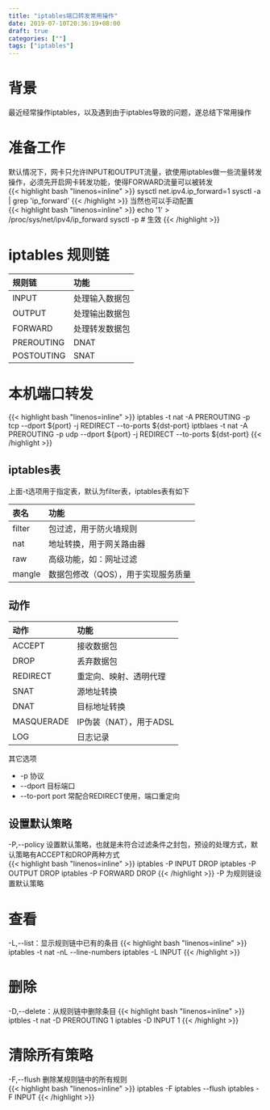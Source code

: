 ```yaml
---
title: "iptables端口转发常用操作"
date: 2019-07-10T20:36:19+08:00
draft: true
categories: [""]
tags: ["iptables"]
---
```

# 背景
最近经常操作iptables，以及遇到由于iptables导致的问题，遂总结下常用操作  

# 准备工作
默认情况下，网卡只允许INPUT和OUTPUT流量，欲使用iptables做一些流量转发操作，必须先开启网卡转发功能，使得FORWARD流量可以被转发    
{{< highlight bash "linenos=inline" >}}
sysctl net.ipv4.ip_forward=1
sysctl -a | grep 'ip_forward'
{{< /highlight >}}
当然也可以手动配置   
{{< highlight bash "linenos=inline" >}}
echo '1' > /proc/sys/net/ipv4/ip_forward
sysctl -p                         # 生效
{{< /highlight >}}

# iptables 规则链

|规则链|功能|
|:---|:----|
|INPUT|处理输入数据包|
|OUTPUT|处理输出数据包|
|FORWARD|处理转发数据包|
|PREROUTING|DNAT|
|POSTOUTING|SNAT|

# 本机端口转发
{{< highlight bash "linenos=inline" >}}
iptables -t nat -A PREROUTING -p tcp --dport ${port} -j REDIRECT --to-ports ${dst-port}
iptblaes -t nat -A PREROUTING -p udp --dport ${port} -j REDIRECT --to-ports ${dst-port}
{{< /highlight >}}

## iptables表
上面-t选项用于指定表，默认为filter表，iptables表有如下

|表名|功能|
|:---|:----|
|filter|包过滤，用于防火墙规则|
|nat|地址转换，用于网关路由器|
|raw|高级功能，如：网址过滤|
|mangle|数据包修改（QOS），用于实现服务质量|

## 动作
|动作|功能|
|:---|:----|
|ACCEPT|接收数据包|
|DROP|丢弃数据包|
|REDIRECT|重定向、映射、透明代理|
|SNAT|源地址转换|
|DNAT|目标地址转换|
|MASQUERADE|IP伪装（NAT），用于ADSL|
|LOG|日志记录|

其它选项  
* -p 协议   
* --dport 目标端口   
* --to-port port 常配合REDIRECT使用，端口重定向  


## 设置默认策略
-P,--policy 设置默认策略，也就是未符合过滤条件之封包，预设的处理方式，默认策略有ACCEPT和DROP两种方式   
{{< highlight bash "linenos=inline" >}}
iptables -P INPUT DROP
iptables -P OUTPUT DROP
iptables -P FORWARD DROP
{{< /highlight >}}
-P 为规则链设置默认策略

# 查看
-L,--list：显示规则链中已有的条目
{{< highlight bash "linenos=inline" >}}
iptables -t nat -nL --line-numbers
iptables -L INPUT
{{< /highlight >}}


# 删除
-D,--delete：从规则链中删除条目
{{< highlight bash "linenos=inline" >}}
iptbles -t nat -D PREROUTING 1
iptables -D INPUT 1
{{< /highlight >}}


# 清除所有策略
-F,--flush 删除某规则链中的所有规则  
{{< highlight bash "linenos=inline" >}}
iptables -F
iptables --flush
iptables -F INPUT
{{< /highlight >}}

